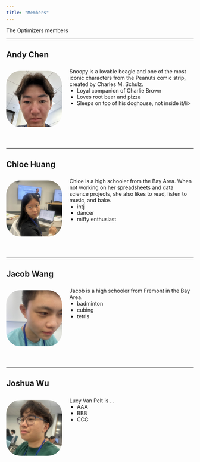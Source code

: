 ```yaml
---
title: "Members"
---
```

<style>
@media (max-width: 600px) {
  .member-block {
    flex-direction: column !important;
    align-items: center !important;
    text-align: center;
  }
  .member-block img {
    margin-bottom: 10px;
  }
}
</style>

The Optimizers members

---

## Andy Chen

<div class="member-block" style="display: flex; align-items: flex-start; gap: 20px; flex-wrap: wrap; margin-bottom: 40px;">

  <img src="andy.jpg"
       alt="Andy"
       style="width: 150px; height: 150px; object-fit: cover; border-radius: 25%; object-position: center; flex-shrink: 0;">

  <div style="flex: 1; text-align: left;">
    <p style="margin: 0; padding-top: 0.5em;">
      Snoopy is a lovable beagle and one of the most iconic characters from the Peanuts comic strip, created by Charles M. Schulz. 
    </p>
    <ul style="margin: 0; padding-left: 20px;">
      <li>Loyal companion of Charlie Brown</li>
      <li>Loves root beer and pizza</li>
      <li>Sleeps on top of his doghouse, not inside it/li>
    </ul>
  </div>

</div>

---

## Chloe Huang

<div class="member-block" style="display: flex; align-items: flex-start; gap: 20px; flex-wrap: wrap; margin-bottom: 40px;">

  <img src="chloe.jpg"
       alt="Chloe"
       style="width: 150px; height: 150px; object-fit: cover; border-radius: 25%; object-position: center; flex-shrink: 0;">

  <div style="flex: 1; text-align: left;">
    <p style="margin: 0; padding-top: 0.5em;">
      Chloe is a high schooler from the Bay Area. When not working on her spreadsheets and data science projects, she also likes to read, listen to music, and bake.
    </p>
    <ul style="margin: 0; padding-left: 20px;">
      <li>intj</li>
      <li>dancer</li>
      <li>miffy enthusiast</li>
    </ul>
  </div>

</div>

---

## Jacob Wang

<div class="member-block" style="display: flex; align-items: flex-start; gap: 20px; flex-wrap: wrap; margin-bottom: 40px;">

  <img src="jacob.jpg"
       alt="Jacob"
       style="width: 150px; height: 150px; object-fit: cover; border-radius: 25%; object-position: center; flex-shrink: 0;">

  <div style="flex: 1; text-align: left;">
    <p style="margin: 0; padding-top: 0.5em;">
      Jacob is a high schooler from Fremont in the Bay Area.
    </p>
    <ul style="margin: 0; padding-left: 20px;">
      <li>badminton</li></li>
      <li>cubing</li>
      <li>tetris</li>
    </ul>
  </div>
  
</div>

---

## Joshua Wu

<div class="member-block" style="display: flex; align-items: flex-start; gap: 20px; flex-wrap: wrap; margin-bottom: 40px;">

  <img src="joshua.jpg"
       alt="Joshua"
       style="width: 150px; height: 150px; object-fit: cover; border-radius: 25%; object-position: center; flex-shrink: 0;">

  <div style="flex: 1; text-align: left;">
    <p style="margin: 0; padding-top: 0.5em;">
      Lucy Van Pelt is ...
    </p>
    <ul style="margin: 0; padding-left: 20px;">
      <li>AAA</li>
      <li>BBB</li>
      <li>CCC</li>
    </ul>
  </div>
  
</div>
